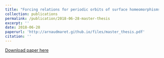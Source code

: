 ```yaml
---
title: "Forcing relations for periodic orbits of surface homeomorphisms"
collection: publications
permalink: /publication/2018-06-28-master-thesis
excerpt: ''
date: 2018-06-28
paperurl: 'http://arnaudmaret.github.io/files/master_thesis.pdf'
citation: ''
---
```


[Download paper here](http://arnaudmaret.github.io/files/master_thesis.pdf)
